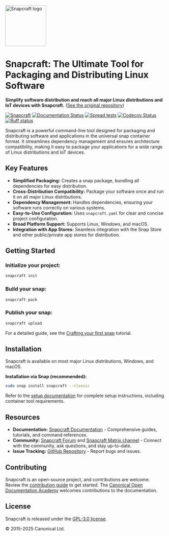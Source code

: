 <img src="https://dashboard.snapcraft.io/site_media/appmedia/2018/04/Snapcraft-logo-bird.png" alt="Snapcraft logo" style="height: 128px; display: block">

# Snapcraft: The Ultimate Tool for Packaging and Distributing Linux Software

**Simplify software distribution and reach all major Linux distributions and IoT devices with Snapcraft.** ([See the original repository](https://github.com/canonical/snapcraft))

[![Snapcraft][snapcraft-badge]][snapcraft-site]
[![Documentation Status][rtd-badge]][rtd-latest]
[![Spread tests][gha-spread-badge]][gha-spread]
[![Codecov Status][codecov-badge]][codecov-status]
[![Ruff status][ruff-badge]][ruff-site]

Snapcraft is a powerful command-line tool designed for packaging and distributing software and applications in the universal snap container format. It streamlines dependency management and ensures architecture compatibility, making it easy to package your applications for a wide range of Linux distributions and IoT devices.

## Key Features

*   **Simplified Packaging:** Creates a snap package, bundling all dependencies for easy distribution.
*   **Cross-Distribution Compatibility:** Package your software once and run it on all major Linux distributions.
*   **Dependency Management:** Handles dependencies, ensuring your software runs correctly on various systems.
*   **Easy-to-Use Configuration:** Uses `snapcraft.yaml` for clear and concise project configuration.
*   **Broad Platform Support:**  Supports Linux, Windows, and macOS.
*   **Integration with App Stores:** Seamless integration with the Snap Store and other public/private app stores for distribution.

## Getting Started

### Initialize your project:

```bash
snapcraft init
```

### Build your snap:

```bash
snapcraft pack
```

### Publish your snap:

```bash
snapcraft upload
```

For a detailed guide, see the [Crafting your first snap](https://documentation.ubuntu.com/snapcraft/stable/tutorials/craft-a-snap) tutorial.

## Installation

Snapcraft is available on most major Linux distributions, Windows, and macOS.

**Installation via Snap (recommended):**

```bash
sudo snap install snapcraft --classic
```

Refer to the [setup documentation](https://documentation.ubuntu.com/snapcraft/stable/how-to/setup/set-up-snapcraft) for complete setup instructions, including container tool requirements.

## Resources

*   **Documentation:** [Snapcraft Documentation](https://documentation.ubuntu.com/snapcraft/stable) - Comprehensive guides, tutorials, and command references.
*   **Community:** [Snapcraft Forum](https://forum.snapcraft.io) and [Snapcraft Matrix channel](https://matrix.to/#/#snapcraft:ubuntu.com) - Connect with the community, ask questions, and stay up-to-date.
*   **Issue Tracking:** [GitHub Repository](https://github.com/canonical/snapcraft/issues) - Report bugs and issues.

## Contributing

Snapcraft is an open-source project, and contributions are welcome. Review the [contribution guide](CONTRIBUTING.md) to get started. The [Canonical Open Documentation Academy](https://github.com/canonical/open-documentation-academy) welcomes contributions to the documentation.

## License

Snapcraft is released under the [GPL-3.0 license](LICENSE).

© 2015-2025 Canonical Ltd.

[snapcraft-badge]: https://snapcraft.io/snapcraft/badge.svg
[snapcraft-site]: https://snapcraft.io/snapcraft
[rtd-badge]: https://readthedocs.com/projects/canonical-snapcraft/badge/?version=latest
[rtd-latest]: https://documentation.ubuntu.com/snapcraft/latest/?badge=latest
[gha-spread-badge]: https://github.com/canonical/snapcraft/actions/workflows/spread-scheduled.yaml/badge.svg?branch=main
[gha-spread]: https://github.com/canonical/snapcraft/actions/workflows/spread-scheduled.yaml
[ruff-badge]: https://img.shields.io/endpoint?url=https://raw.githubusercontent.com/astral-sh/ruff/main/assets/badge/v2.json
[ruff-site]: https://github.com/astral-sh/ruff
[codecov-badge]: https://codecov.io/github/canonical/snapcraft/coverage.svg?branch=master
[codecov-status]: https://codecov.io/github/canonical/snapcraft?branch=master